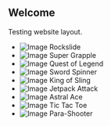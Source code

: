 ## Welcome

Testing website layout.

- ![Image](assets/images/rockslideicon.png) Rockslide
- ![Image](assets/images/supergrappleicon.png) Super Grapple
- ![Image](assets/images/questoflegendicon.png) Quest of Legend
- ![Image](assets/images/swordspinnericon.png) Sword Spinner
- ![Image](assets/images/kingofslingicon.png) King of Sling
- ![Image](assets/images/jetpackattackicon.png) Jetpack Attack
- ![Image](assets/images/astralaceicon.png) Astral Ace
- ![Image](assets/images/tictactoeicon.png) Tic Tac Toe
- ![Image](assets/images/parashootericon.png) Para-Shooter
